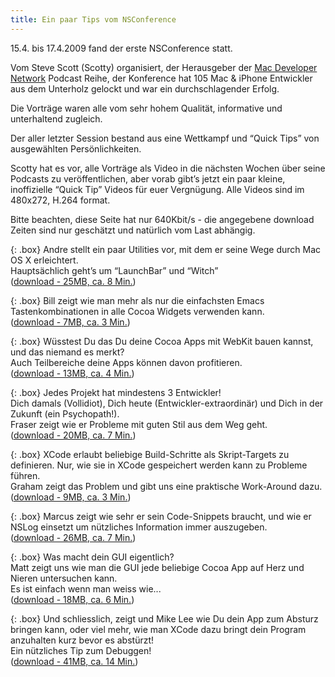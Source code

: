 ```yaml
--- 
title: Ein paar Tips vom NSConference
---
```


15.4. bis 17.4.2009 fand der erste NSConference statt.

Vom Steve Scott (Scotty) organisiert, der Herausgeber der [Mac Developer
Network](http://macdevnet.com/) Podcast Reihe, der Konference hat 105 Mac & iPhone Entwickler aus
dem Unterholz gelockt und war ein durchschlagender Erfolg.

Die Vorträge waren alle vom sehr hohem Qualität, informative und unterhaltend zugleich.

Der aller letzter Session bestand aus eine Wettkampf und “Quick Tips” von ausgewählten
Persönlichkeiten.

Scotty hat es vor, alle Vorträge als Video in die nächsten Wochen über seine Podcasts zu
veröffentlichen, aber vorab gibt’s jetzt ein paar kleine, inoffizielle “Quick Tip” Videos für euer
Vergnügung. Alle Videos sind im 480x272, H.264 format.

Bitte beachten, diese Seite hat nur 640Kbit/s - die angegebene download Zeiten sind nur geschätzt
und natürlich vom Last abhängig.


{: .box}
Andre stellt ein paar Utilities vor, mit dem er seine Wege durch Mac OS X erleichtert.  
Hauptsächlich geht’s um “LaunchBar” und “Witch”  
([download - 25MB, ca. 8 Min.](tbd))

{: .box}
Bill zeigt wie man mehr als nur die einfachsten Emacs Tastenkombinationen in alle Cocoa Widgets verwenden kann.  
([download - 7MB, ca. 3 Min.](tbd))

{: .box}
Wüsstest Du das Du deine Cocoa Apps mit WebKit bauen kannst, und das niemand es merkt?  
Auch Teilbereiche deine Apps können davon profitieren.  
([download - 13MB, ca. 4 Min.](tbd))

{: .box}
Jedes Projekt hat mindestens 3 Entwickler!  
Dich damals (Vollidiot), Dich heute (Entwickler-extraordinär) und Dich in der Zukunft (ein Psychopath!).  
Fraser zeigt wie er Probleme mit guten Stil aus dem Weg geht.  
([download - 20MB, ca. 7 Min.](tbd))

{: .box}
XCode erlaubt beliebige Build-Schritte als Skript-Targets zu definieren. Nur, wie sie in XCode gespeichert werden kann zu Probleme führen.  
Graham zeigt das Problem und gibt uns eine praktische Work-Around dazu.  
([download - 9MB, ca. 3 Min.](tbd))

{: .box}
Marcus zeigt wie sehr er sein Code-Snippets braucht, und wie er NSLog einsetzt um nützliches Information immer auszugeben.  
([download - 26MB, ca. 7 Min.](tbd))

{: .box}
Was macht dein GUI eigentlich?  
Matt zeigt uns wie man die GUI jede beliebige Cocoa App auf Herz und Nieren untersuchen kann.  
Es ist einfach wenn man weiss wie...  
([download - 18MB, ca. 6 Min.](tbd))

{: .box}
Und schliesslich, zeigt und Mike Lee wie Du dein App zum Absturz bringen kann, oder viel mehr, wie man XCode dazu bringt dein Program anzuhalten kurz bevor es abstürzt!  
Ein nützliches Tip zum Debuggen!  
([download - 41MB, ca. 14 Min.](tbd))
